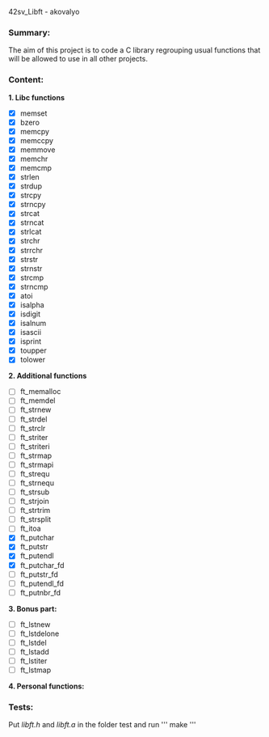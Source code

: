  42sv_Libft - akovalyo

### Summary: 

The aim of this project is to code a C library regrouping usual functions that
will be allowed to use in all other projects.

### Content:

**1. Libc functions**
 - [x] memset
 - [x] bzero
 - [x] memcpy
 - [x] memccpy
 - [x] memmove
 - [x] memchr
 - [x] memcmp
 - [x] strlen
 - [x] strdup
 - [x] strcpy
 - [x] strncpy
 - [x] strcat
 - [x] strncat
 - [x] strlcat
 - [x] strchr
 - [x] strrchr
 - [x] strstr
 - [x] strnstr
 - [x] strcmp
 - [x] strncmp
 - [x] atoi
 - [x] isalpha
 - [x] isdigit
 - [x] isalnum
 - [x] isascii
 - [x] isprint
 - [x] toupper
 - [x] tolower

**2. Additional functions**
 - [ ] ft_memalloc
 - [ ] ft_memdel
 - [ ] ft_strnew
 - [ ] ft_strdel
 - [ ] ft_strclr
 - [ ] ft_striter
 - [ ] ft_striteri
 - [ ] ft_strmap
 - [ ] ft_strmapi
 - [ ] ft_strequ
 - [ ] ft_strnequ
 - [ ] ft_strsub
 - [ ] ft_strjoin
 - [ ] ft_strtrim
 - [ ] ft_strsplit
 - [ ] ft_itoa
 - [x] ft_putchar
 - [x] ft_putstr
 - [x] ft_putendl
 - [x] ft_putchar_fd
 - [ ] ft_putstr_fd
 - [ ] ft_putendl_fd
 - [ ] ft_putnbr_fd

**3. Bonus part:**
 - [ ] ft_lstnew
 - [ ] ft_lstdelone
 - [ ] ft_lstdel
 - [ ] ft_lstadd
 - [ ] ft_lstiter
 - [ ] ft_lstmap

**4. Personal functions:**

### Tests:

Put *libft.h* and *libft.a* in the folder test and run 
'''
make
'''
